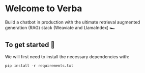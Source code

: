 # Welcome to Verba
Build a chatbot in production with the ultimate retrieval augmented generation (RAG) stack (Weaviate and LlamaIndex) 🏎

## To get started 🚦
We will first need to install the necessary dependencies with:
```
pip install -r requirements.txt
```
